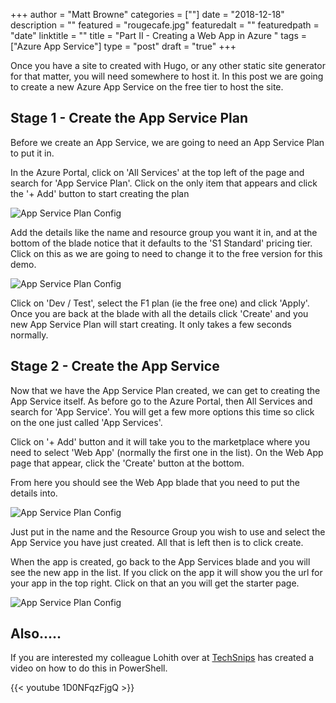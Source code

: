 +++
author = "Matt Browne"
categories = [""]
date = "2018-12-18"
description = ""
featured = "rougecafe.jpg"
featuredalt = ""
featuredpath = "date"
linktitle = ""
title = "Part II - Creating a Web App in Azure "
tags = ["Azure App Service"]
type = "post"
draft = "true"
+++

Once you have a site to created with Hugo, or any other static site generator for that matter, you will need somewhere to host it.  In this post we are going to create a new Azure App Service on the free tier to host the site.

## Stage 1 - Create the App Service Plan

Before we create an App Service, we are going to need an App Service Plan to put it in.

In the Azure Portal, click on 'All Services' at the top left of the page and search for 'App Service Plan'.  Click on the only item that appears and click the '+ Add' button to start creating the plan

![App Service Plan Config](/img/2018/12/AppServicePlan_01.png)

Add the details like the name and resource group you want it in, and at the bottom of the blade notice that it defaults to the 'S1 Standard' pricing tier.  Click on this as we are going to need to change it to the free version for this demo.

![App Service Plan Config](/img/2018/12/AppServicePlan_02.png)

Click on 'Dev / Test', select the F1 plan (ie the free one) and click 'Apply'.  Once you are back at the blade with all the details click 'Create' and you new App Service Plan will start creating.  It only takes a few seconds normally.

## Stage 2 - Create the App Service

Now that we have the App Service Plan created, we can get to creating the App Service itself.  As before go to the Azure Portal, then All Services and search for 'App Service'.  You will get a few more options this time so click on the one just called 'App Services'.

Click on '+ Add' button and it will take you to the marketplace where you need to select 'Web App' (normally the first one in the list).  On the Web App page that appear, click the 'Create' button at the bottom.

From here you should see the Web App blade that you need to put the details into.

![App Service Plan Config](/img/2018/12/AppServicePlan_03.png)

Just put in the name and the Resource Group you wish to use and select the App Service you have just created.  All that is left then is to click create.

When the app is created, go back to the App Services blade and you will see the new app in the list.  If you click on the app it will show you the url for your app in the top right.  Click on that an you will get the starter page.

![App Service Plan Config](/img/2018/12/AppServicePlan_03.png)


## Also.....

If you are interested my colleague Lohith over at [TechSnips](https://www.techsnips.io/snips/how-to-create-an-azure-app-service-using-powershell/) has created a video on how to do this in PowerShell.

{{< youtube 1D0NFqzFjgQ >}}